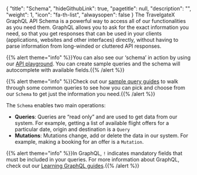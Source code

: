 {
  "title": "Schema",
  "hideGithubLink": true,
	"pagetitle": null,
  "description": "",
  "weight": 1,
  "icon": "fa-th-list",
  "alwaysopen": false
}
The TravelgateX GraphQL API Schema is a powerful way to access all of our functionalities as you need them. GraphQL allows you to ask for the exact information you need, so that you get responses that can be used in your clients (applications, websites and other interfaces) directly, without having to parse information from long-winded or cluttered API responses.

{{% alert theme="info" %}}You can also see our ‘schema’ in action by using our <a href="https://api.travelgatex.com/">API playground</a>. You can create sample queries and the schema will autocomplete with available fields.{{% /alert %}}

{{% alert theme="info" %}}Check out our [sample query guides](/flight-x/methods/bookingflow/search) to walk through some common queries to see how you can pick and choose from our `Schema` to get just the information you need.{{% /alert %}}

The `Schema` enables two main operations:
- **Queries**: Queries are “read only” and are used to get data from our system. For example, getting a list of available flight offers for a particular date, origin and destination is a `Query`
- **Mutations**: Mutations change, add or delete the data in our system. For example, making a booking for an offer is a `Mutation`.

{{% alert theme="info" %}}In GraphQL, `!` indicates mandatory fields that must be included in your queries. For more information about GraphQL, check out our [Learning GraphQL guides](/learning-graphql).{{% /alert %}}
